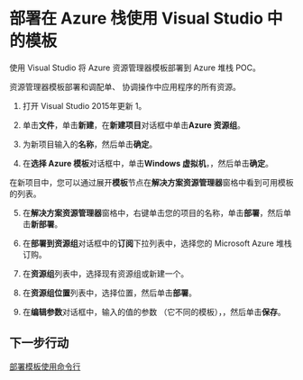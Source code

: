 <properties
    pageTitle="将与 Azure 堆栈中的 Visual Studio 模板部署 |Microsoft Azure"
    description="了解如何部署使用 Azure 堆栈中的 Visual Studio 模板。"
    services="azure-stack"
    documentationCenter=""
    authors="HeathL17"
    manager="byronr"
    editor=""/>

<tags
    ms.service="azure-stack"
    ms.workload="na"
    ms.tgt_pltfrm="na"
    ms.devlang="na"
    ms.topic="article"
    ms.date="09/26/2016"
    ms.author="helaw"/>

# <a name="deploy-templates-in-azure-stack-using-visual-studio"></a>部署在 Azure 栈使用 Visual Studio 中的模板

使用 Visual Studio 将 Azure 资源管理器模板部署到 Azure 堆栈 POC。

资源管理器模板部署和调配单、 协调操作中应用程序的所有资源。

1.  打开 Visual Studio 2015年更新 1。

2.  单击**文件**，单击**新建**，在**新建项目**对话框中单击**Azure 资源组**。

3.  为新项目输入的**名称**，然后单击**确定**。

4.  在**选择 Azure 模板**对话框中，单击**Windows 虚拟机**，，然后单击**确定**。

  在新项目中，您可以通过展开**模板**节点在**解决方案资源管理器**窗格中看到可用模板的列表。

5.  在**解决方案资源管理器**窗格中，右键单击您的项目的名称，单击**部署**，然后单击**新部署**。

6.  在**部署到资源组**对话框中的**订阅**下拉列表中，选择您的 Microsoft Azure 堆栈订购。

7.  在**资源组**列表中，选择现有资源组或新建一个。

8.  在**资源组位置**列表中，选择位置，然后单击**部署**。

9.  在**编辑参数**对话框中，输入的值的参数 （它不同的模板），，然后单击**保存**。

## <a name="next-steps"></a>下一步行动

[部署模板使用命令行](azure-stack-deploy-template-command-line.md)
